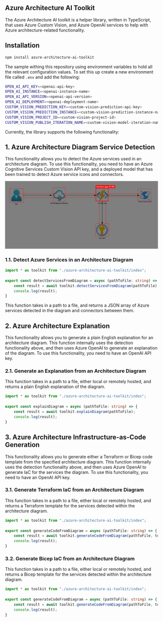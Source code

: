 ## Azure Architecture AI Toolkit
The Azure Architecture AI toolkit is a helper library, written in TypeScript, that uses Azure Custom Vision, and Azure OpenAI services to help with Azure architecture-related functionality.

## Installation
```bash
npm install azure-architecture-ai-toolkit
```

The sample withing this repository using environment variables to hold all the relevant configuration values. To set this up create a new environment file called `.env` and add the following:

```bash
OPEN_AI_API_KEY=<openai-api-key>
OPEN_AI_INSTANCE=<openai-instance-name>
OPEN_AI_API_VERSION=<openai-api-version>
OPEN_AI_DEPLOYMENT=<openai-deployment-name>
CUSTOM_VISION_PREDICTION_KEY=<custom-vision-prediction-api-key>
CUSTOM_VISION_PREDICTION_INSTANCE=<custom-vision-prediction-instance-name>
CUSTOM_VISION_PROJECT_ID=<custom-vision-project-id>
CUSTOM_VISION_PUBLISH_ITERATION_NAME=<custom-vision-model-iteration-name>
```

Currently, the library supports the following functionality:

## 1. Azure Architecture Diagram Service Detection
This functionality allows you to detect the Azure services used in an architecture diagram. To use this functionality, you need to have an Azure Cognitive Services Custom Vision API key, and a deployed model that has been trained to detect Azure service icons and connectors.

![Azure Service Detection](assets/images/function-detection.png)

### 1.1. Detect Azure Services in an Architecture Diagram
```typescript
import * as toolkit from "./azure-architecture-ai-toolkit/index";

export const detectServicesFromDiagram = async (pathToFile: string) => {
    const result = await toolkit.detectServicesFromDiagram(pathToFile);
    console.log(result);
}
```
This function takes in a path to a file, and returns a JSON array of Azure services detected in the diagram and connectors between them.

## 2. Azure Architecture Explanation
This functionality allows you to generate a plain English explanation for an architecture diagram. This function internally uses the detection functionality above, and then uses Azure OpenAI to generate an explanation of the diagram. To use this functionality, you need to have an OpenAI API key.

### 2.1. Generate an Explanation from an Architecture Diagram

This function takes in a path to a file, either local or remotely hosted, and returns a plain English explanation of the diagram.

```typescript
import * as toolkit from "./azure-architecture-ai-toolkit/index";

export const explainDiagram = async (pathToFile: string) => {
    const result = await toolkit.explainDiagram(pathToFile);
    console.log(result);
}
```

## 3. Azure Architecture Infrastructure-as-Code Generation
This functionality allows you to generate either a Terraform or Bicep code template from the specified architecture diagram. This function internally uses the detection functionality above, and then uses Azure OpenAI to generate IaC for the services the diagram. To use this functionality, you need to have an OpenAI API key.

### 3.1. Generate Terraform IaC from an Architecture Diagram

This function takes in a path to a file, either local or remotely hosted, and returns a Terraform template for the services detected within the architecture diagram.

```typescript
import * as toolkit from "./azure-architecture-ai-toolkit/index";

export const generateCodeFromDiagram = async (pathToFile: string) => {
    const result = await toolkit.generateCodeFromDiagram(pathToFile, toolkit.IaCLanguage.Terraform);
    console.log(result);
}
```

### 3.2. Generate Bicep IaC from an Architecture Diagram

This function takes in a path to a file, either local or remotely hosted, and returns a Bicep template for the services detected within the architecture diagram.

```typescript
import * as toolkit from "./azure-architecture-ai-toolkit/index";

export const generateCodeFromDiagram = async (pathToFile: string) => {
    const result = await toolkit.generateCodeFromDiagram(pathToFile, toolkit.IaCLanguage.Bicep);
    console.log(result);
}
```